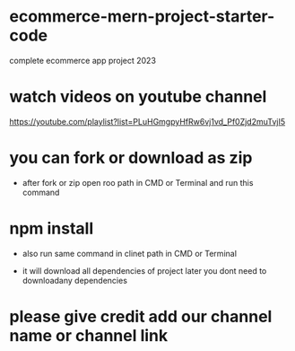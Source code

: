 # ecommerce-mern-project-starter-code
complete ecommerce app project 2023

# watch videos on youtube channel
https://youtube.com/playlist?list=PLuHGmgpyHfRw6vj1vd_Pf0Zjd2muTvjI5


# you can fork or download as zip
- after fork or zip open roo path in CMD or Terminal and run this command

# npm install

- also run same command in clinet path in CMD or Terminal

- it will download all dependencies of project later you dont need to downloadany dependencies

# please give credit add our channel name or channel link
